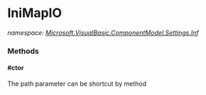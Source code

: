 ﻿
# IniMapIO
_namespace: [Microsoft.VisualBasic.ComponentModel.Settings.Inf](N-Microsoft.VisualBasic.ComponentModel.Settings.Inf.md)_



### Methods

#### #ctor
The path parameter can be shortcut by method



